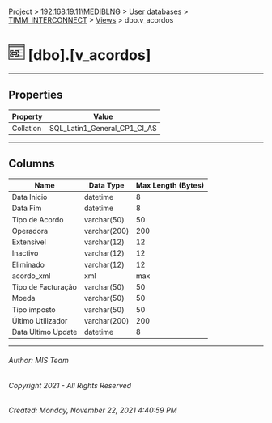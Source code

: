 #### 

[Project](../../../../index.md) > [192.168.19.11\\MEDIBLNG](../../../index.md) > [User databases](../../index.md) > [TIMM_INTERCONNECT](../index.md) > [Views](Views.md) > dbo.v_acordos

# ![Views](../../../../Images/View32.png) [dbo].[v_acordos]

---

## <a name="#properties"></a>Properties

| Property | Value |
|---|---|
| Collation | SQL_Latin1_General_CP1_CI_AS |


---

## <a name="#columns"></a>Columns

| Name | Data Type | Max Length (Bytes) |
|---|---|---|
| Data Inicio | datetime | 8 |
| Data Fim | datetime | 8 |
| Tipo de Acordo | varchar(50) | 50 |
| Operadora | varchar(200) | 200 |
| Extensivel | varchar(12) | 12 |
| Inactivo | varchar(12) | 12 |
| Eliminado | varchar(12) | 12 |
| acordo_xml | xml | max |
| Tipo de Facturação | varchar(50) | 50 |
| Moeda | varchar(50) | 50 |
| Tipo imposto | varchar(50) | 50 |
| Último Utilizador | varchar(200) | 200 |
| Data Ultimo Update | datetime | 8 |


---

###### Author:  MIS Team

###### Copyright 2021 - All Rights Reserved

###### Created: Monday, November 22, 2021 4:40:59 PM

